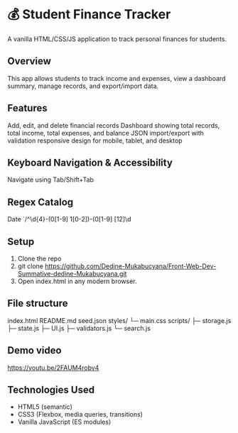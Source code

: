# 💰 Student Finance Tracker
A vanilla HTML/CSS/JS application to track personal finances for students. 
## Overview
This app allows students to track income and expenses, view a dashboard summary, manage records, and export/import data. 
## Features
 Add, edit, and delete financial records
 Dashboard showing total records, total income, total expenses, and balance
 JSON import/export with validation
 responsive design for mobile, tablet, and desktop
## Keyboard Navigation & Accessibility
 Navigate using Tab/Shift+Tab
## Regex Catalog
Date  `/^\d{4}-(0[1-9] 1[0-2])-(0[1-9]  [12]\d
## Setup
1. Clone the repo
2. git clone https://github.com/Dedine-Mukabucyana/Front-Web-Dev-Summative-dedine-Mukabucyana.git
3. Open index.html in any modern browser.
## File structure
index.html
README.md
seed.json
styles/
 └─ main.css
scripts/
 ├─ storage.js
 ├─ state.js
 ├─ UI.js
 ├─ validators.js
 └─ search.js
## Demo video
https://youtu.be/2FAUM4robv4
## Technologies Used
- HTML5 (semantic)
- CSS3 (Flexbox, media queries, transitions)
- Vanilla JavaScript (ES modules)

